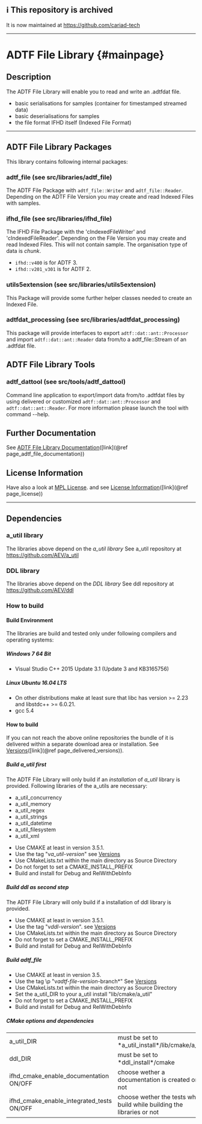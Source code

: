 ## ℹ️ This repository is archived 

It is now maintained at https://github.com/cariad-tech


---

ADTF File Library      {#mainpage}
=================

## Description

The ADTF File Library will enable you to read and write an .adtfdat file.

* basic serialisations for samples (container for timestamped streamed data)
* basic deserialisations for samples
* the file format IFHD itself (Indexed File Format)

_____________________
 
## ADTF File Library Packages
 
This library contains following internal packages: 
 
### adtf_file (see src/libraries/adtf_file)
 
The ADTF File Package with `adtf_file::Writer` and `adtf_file::Reader`. Depending on the ADTF File Version you 
may create and read Indexed Files with samples.
  
### ifhd_file (see src/libraries/ifhd_file)

The IFHD File Package with the 'cIndexedFileWriter' and 'cIndexedFileReader'. Depending on the File Version you 
may create and read Indexed Files. This will not contain sample. The organisation type of data is *chunk*.
 
* `ifhd::v400` is for ADTF 3.
* `ifhd::v201_v301` is for ADTF 2.
 
### utils5extension (see src/libraries/utils5extension)

This Package will provide some further helper classes needed to create an Indexed File.

### adtfdat_processing (see src/libraries/adtfdat_processing)

This package will provide interfaces to export `adtf::dat::ant::Processor` and 
import `adtf::dat::ant::Reader` data from/to a adtf_file::Stream of an .adtfdat file.

## ADTF File Library Tools

### adtf_dattool (see src/tools/adtf_dattool)

Command line application to export/import data from/to .adtfdat files by using delivered or 
customized `adtf::dat::ant::Processor` and `adtf::dat::ant::Reader`. 
For more information please launch the tool with command --help.

## Further Documentation

See [ADTF File Library Documentation](./doc/input/adtf_file_documentation.md)([link](@ref page_adtf_file_documentation))

## License Information
 
Have also a look at [MPL License](./doc/license/MPL2.0.txt).
and see [License Information](./doc/input/used_licenses.md)([link](@ref page_license))

________________________

## Dependencies

### a_util library
 
The libraries above depend on the *a_util library* 
See a_util repository at https://github.com/AEV/a_util

### DDL library

The libraries above depend on the *DDL library* 
See ddl repository at https://github.com/AEV/ddl
 
### How to build

#### Build Environment
 
The libraries are build and tested only under following compilers and operating systems: 

##### Windows 7 64 Bit

* Visual Studio C++ 2015 Update 3.1 (Update 3 and KB3165756)
 
##### Linux Ubuntu 16.04 LTS

* On other distributions make at least sure that libc has version >= 2.23 and libstdc++ >= 6.0.21.
* gcc 5.4 
 
#### How to build
 
If you can not reach the above online repositories the bundle of it is delivered within a separate download area or installation. 
See [Versions](./doc/input/page_delivered_versions.md)([link](@ref page_delivered_versions)).

##### Build a_util first
 
The ADTF File Library will only build if an *installation* of *a_util* library is provided.
Following libraries of the a_utils are necessary:
* a_util_concurrency
* a_util_memory
* a_util_regex
* a_util_strings
* a_util_datetime
* a_util_filesystem
* a_util_xml
 
- Use CMAKE at least in version 3.5.1.  
- Use the tag  "v*a_util-version*" see [Versions](./doc/input/page_delivered_versions.md)
- Use CMakeLists.txt within the main directory as Source Directory
- Do not forget to set a CMAKE_INSTALL_PREFIX 
- Build and install for Debug and RelWithDebInfo

##### Build ddl as second step
 
The ADTF File Library will only build if a installation of ddl library is provided.
 
- Use CMAKE at least in version 3.5.1.  
- Use the tag "v*ddl-version*". see [Versions](./doc/input/page_delivered_versions.md)
- Use CMakeLists.txt within the main directory as Source Directory
- Do not forget to set a CMAKE_INSTALL_PREFIX 
- Build and install for Debug and RelWithDebInfo
 
##### Build adtf_file
 
- Use CMAKE at least in version 3.5.  
- Use the tag \p "v*adtf-file-version*-branch*" See [Versions](./doc/input/page_delivered_versions.md)
- Use CMakeLists.txt within the main directory as Source Directory
- Set the a_util_DIR to your a_util install "lib/cmake/a_util"
- Do not forget to set a CMAKE_INSTALL_PREFIX 
- Build and install for Debug and RelWithDebInfo

##### CMake options and dependencies

<table>
<tr>
<td>
a_util_DIR
</td>
<td>
must be set to *a_util_install*/lib/cmake/a_util 
</td>
<td>
See a_util repository at https://github.com/AEV/a_util
</td>
</tr>
<tr>
<td>
ddl_DIR
</td>
<td>
must be set to *ddl_install*/cmake
</td>
<td>
See ddl repository at https://github.com/AEV/ddl
</td>
</tr>

<tr>
<td>
ifhd_cmake_enable_documentation ON/OFF 
</td>
<td>
choose wether a documentation is created or not
</td>
<td>
dependency to a valid doxygen executable needed (see http://www.doxygen.nl/)
</td>
</tr>
<tr>
<td>
ifhd_cmake_enable_integrated_tests ON/OFF 
</td>
<td>
choose wether the tests where build while building the libraries or not
</td>
<td>
dependency to a valid gtest package needed (see https://github.com/google/googletest)
</td>
</tr>
</table>
